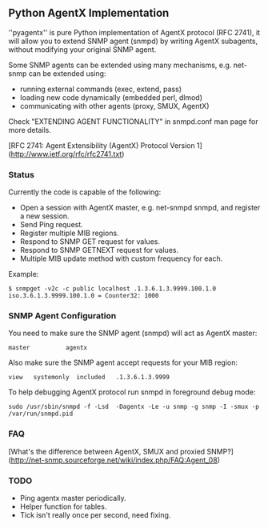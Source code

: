 ## Python AgentX Implementation

''pyagentx'' is pure Python implementation of AgentX protocol (RFC 2741), it will allow you to extend SNMP agent (snmpd) by writing AgentX subagents, without modifying your original SNMP agent.

Some SNMP agents can be extended using many mechanisms, e.g. net-snmp can be extended using:

* running external commands (exec, extend, pass)
* loading new code dynamically (embedded perl, dlmod)
* communicating with other agents (proxy, SMUX, AgentX)

Check "EXTENDING AGENT FUNCTIONALITY" in snmpd.conf man page for more details.

[RFC 2741: Agent Extensibility (AgentX) Protocol Version 1]
(http://www.ietf.org/rfc/rfc2741.txt)

### Status

Currently the code is capable of the following:

* Open a session with AgentX master, e.g. net-snmpd snmpd, and register a new session.
* Send Ping request.
* Register multiple MIB regions.
* Respond to SNMP GET request for values.
* Respond to SNMP GETNEXT request for values.
* Multiple MIB update method with custom frequency for each.


Example:

    $ snmpget -v2c -c public localhost .1.3.6.1.3.9999.100.1.0
    iso.3.6.1.3.9999.100.1.0 = Counter32: 1000



### SNMP Agent Configuration

You need to make sure the SNMP agent (snmpd) will act as AgentX master:

    master          agentx

Also make sure the SNMP agent accept requests for your MIB region:

    view   systemonly  included   .1.3.6.1.3.9999

To help debugging AgentX protocol run snmpd in foreground debug mode:

    sudo /usr/sbin/snmpd -f -Lsd  -Dagentx -Le -u snmp -g snmp -I -smux -p /var/run/snmpd.pid


### FAQ

[What's the difference between AgentX, SMUX and proxied SNMP?]
(http://net-snmp.sourceforge.net/wiki/index.php/FAQ:Agent_08)


### TODO

* Ping agentx master periodically.
* Helper function for tables.
* Tick isn't really once per second, need fixing.
